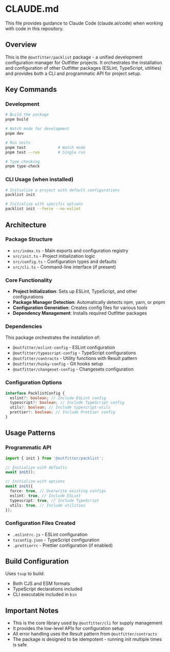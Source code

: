 # CLAUDE.md

This file provides guidance to Claude Code (claude.ai/code) when working with code in this repository.

## Overview

This is the `@outfitter/packlist` package - a unified development configuration manager for Outfitter projects. It orchestrates the installation and configuration of other Outfitter packages (ESLint, TypeScript, utilities) and provides both a CLI and programmatic API for project setup.

## Key Commands

### Development

```bash
# Build the package
pnpm build

# Watch mode for development
pnpm dev

# Run tests
pnpm test              # Watch mode
pnpm test --run        # Single run

# Type checking
pnpm type-check
```

### CLI Usage (when installed)

```bash
# Initialize a project with default configurations
packlist init

# Initialize with specific options
packlist init --force --no-eslint
```

## Architecture

### Package Structure

- `src/index.ts` - Main exports and configuration registry
- `src/init.ts` - Project initialization logic
- `src/config.ts` - Configuration types and defaults
- `src/cli.ts` - Command-line interface (if present)

### Core Functionality

- **Project Initialization**: Sets up ESLint, TypeScript, and other
configurations
- **Package Manager Detection**: Automatically detects npm, yarn, or pnpm
- **Configuration Generation**: Creates config files for various tools
- **Dependency Management**: Installs required Outfitter packages

### Dependencies

This package orchestrates the installation of:

- `@outfitter/eslint-config` - ESLint configuration
- `@outfitter/typescript-config` - TypeScript configurations
- `@outfitter/contracts` - Utility functions with Result pattern
- `@outfitter/husky-config` - Git hooks setup
- `@outfitter/changeset-config` - Changesets configuration

### Configuration Options

```typescript
interface PacklistConfig {
  eslint?: boolean; // Include ESLint config
  typescript?: boolean; // Include TypeScript config
  utils?: boolean; // Include typescript-utils
  prettier?: boolean; // Include Prettier config
}
```

## Usage Patterns

### Programmatic API

```typescript
import { init } from '@outfitter/packlist';

// Initialize with defaults
await init();

// Initialize with options
await init({
  force: true, // Overwrite existing configs
  eslint: true, // Include ESLint
  typescript: true, // Include TypeScript
  utils: true, // Include utilities
});
```

### Configuration Files Created

- `.eslintrc.js` - ESLint configuration
- `tsconfig.json` - TypeScript configuration
- `.prettierrc` - Prettier configuration (if enabled)

## Build Configuration

Uses `tsup` to build:

- Both CJS and ESM formats
- TypeScript declarations included
- CLI executable included in `bin`

## Important Notes

- This is the core library used by `@outfitter/cli` for supply management
- It provides the low-level APIs for configuration setup
- All error handling uses the Result pattern from `@outfitter/contracts`
- The package is designed to be idempotent - running init multiple times is safe
